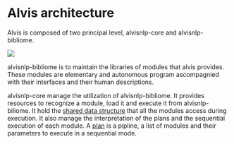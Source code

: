# Alvis architecture

Alvis is composed of two principal level, alvisnlp-core and alvisnlp-bibliome.

![](/assets/architecture.png)



alvisnlp-bibliome is to maintain the libraries of modules that alvis provides. These modules are elementary and autonomous program ascompagnied with their interfaces and their human descriptions. 

alvisnlp-core manage the utilization of alvisnlp-bibliome. It provides resources to recognize a module, load it and execute it from alvisnlp-biliome. It hold the [shared data structure](alvis_internal_data_model.md) that all the modules access during execution. It also manage the interpretation of the plans and the sequential execution of each module. A [plan](define-and-run-alvis-plans.md) is a pipline, a list of modules and their parameters to execute in a sequential mode.